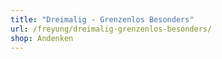 ```yaml
---
title: "Dreimalig - Grenzenlos Besonders"
url: /freyung/dreimalig-grenzenlos-besonders/
shop: Andenken
---
```

